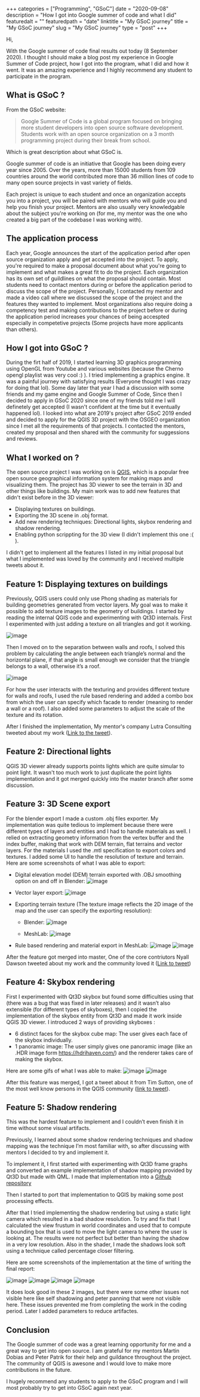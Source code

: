 +++
categories = ["Programming", "GSoC"]
date = "2020-09-08"
description = "How I got into Google summer of code and what I did"
featuredalt = ""
featuredpath = "date"
linktitle = "My GSoC journey"
title = "My GSoC journey"
slug = "My GSoC journey"
type = "post"
+++

Hi,

With the Google summer of code final results out today (8 September 2020). I thought I should make a blog post my experience in Google Summer of Code project, how I got into the program, what I did and how it went. It was an amazing experience and I highly recommend any student to participate in the program.

## What is GSoC ?
From the GSoC website:
> Google Summer of Code is a global program focused on bringing more student developers into open source software development. Students work with an open source organization on a 3 month programming project during their break from school.

Which is great description about what GSoC is.

Google summer of code is an initiative that Google has been doing every year since 2005. Over the years, more than 15000 students from 109 countries around the world contributed more than 36 million lines of code to many open source projects in vast variety of fields.

Each project is unique to each student and once an organization accepts you into a project, you will be paired with mentors who will guide you and help you finish your project. Mentors are also usually very knowledgable about the subject you're working on (for me, my mentor was the one who created a big part of the codebase I was working with). 

## The application process
Each year, Google announces the start of the application period after open source organization apply and get accepted into the project.
To apply, you're required to make a proposal document about what you're going to implement and what makes a great fit to do the project.
Each organization has its own set of guildlines on what the proposal should contain. Most students need to contact mentors during or before the application period to discuss the scope of the project. 
Personally, I contacted my mentor and made a video call where we discussed the scope of the project and the features they wanted to implement. 
Most organizations also require doing a competency test and making contributions to the project before or during the application period increases your chances of being accespted especially in competetive projects (Some projects have more applicants than others).

## How I got into GSoC ?
During the firt half of 2019, I started learning 3D graphics programming using OpenGL from Youtube and various websites (because the Cherno opengl playlist was very cool :) ). I tried implementing a graphics engine. It was a painful journey with satisfying results (Everyone thought I was crazy for doing that lol). Some day later that year I had a discussion with some friends and my game engine and Google Summer of Code, Since then I decided to apply in GSoC 2020 since one of my friends told me I will definetely get accepted (I wasn't confident at the time but it eventually happened lol). I looked into what are 2019's project after GSoC 2019 ended and decided to apply for the QGIS 3D project with the OSGEO organization since I met all the requirements of that projects. I contacted the mentors, created my proposal and then shared with the community for suggessions and reviews.

## What I worked on ?
The open source project I was working on is [QGIS](https://github.com/qgis), which is a popular free open source geographical information system for making maps and visualizing them. 
The project has 3D viewer to see the terrain in 3D and other things like buildings.
My main work was to add new features that didn't exist before in the 3D viewer:
- Displaying textures on buildings.
- Exporting the 3D scene in .obj format.
- Add new rendering techniques: Directional lights, skybox rendering and shadow rendering.
- Enabling python scrippting for the 3D view (I didn't implement this one :( ).

I didn't get to implement all the features I listed in my initial proposal but what I implemented was loved by the community and I received multiple tweets about it.

## Feature 1: Displaying textures on buildings
Previously, QGIS users could only use Phong shading as materials for building geometries generated from vector layers. My goal was to make it possible to add texture images to the geometry of buildings. I started by reading the internal QGIS code and experimenting with Qt3D internals. First I experimented with just adding a texture on all triangles and got it working.

![image](https://res.cloudinary.com/daqxkqlym/image/upload/v1599574659/single_textured_materials_di73d1.png)

Then I moved on to the separation between walls and roofs, I solved this problem by calculating the angle between each triangle’s normal and the horizontal plane, if that angle is small enough we consider that the triangle belongs to a wall, otherwise it’s a roof.

![image](https://res.cloudinary.com/daqxkqlym/image/upload/v1599574532/roof_and_walls_material_hozanj.png)

For how the user interacts with the texturing and provides different texture for walls and roofs, I used the rule based rendering and added a combo box from which the user can specify which facade to render (meaning to render a wall or a roof). I also added some parameters to adjust the scale of the texture and its rotation.

After I finished the implementation, My mentor's company Lutra Consulting tweeted about my work ([Link to the tweet](https://twitter.com/lutraconsulting/status/1267456378031013891)).

## Feature 2: Directional lights
QGIS 3D viewer already supports points lights which are quite simular to point light. It wasn't too much work to just duplicate the point lights implementation and it got merged quickly into the master branch after some discussion.

## Feature 3: 3D Scene export
For the blender export I made a custom .obj files exporter. My implementation was quite tedious to implement because there were different types of layers and entities and I had to handle materials as well. I relied on extracting geometry information from the vertex buffer and the index buffer, making that work with DEM terrain, flat terrains and vector layers. For the materials I used the .mtl specification to export colors and textures. I added some UI to handle the resolution of texture and terrain.
Here are some screenshots of what I was able to export:
- Digital elevation model (DEM) terrain exported with .OBJ smoothing option on and off in Blender:
![image](https://res.cloudinary.com/daqxkqlym/image/upload/v1599574586/scene_export_smoothing_baoe8u.png)

- Vector layer export:
![image](https://res.cloudinary.com/daqxkqlym/image/upload/v1599574584/scene_export_3_x9b4vj.png)

- Exporting terrain texture (The texture image reflects the 2D image of the map and the user can specify the exporting resolution):
    - Blender:
![image](https://res.cloudinary.com/daqxkqlym/image/upload/v1599574658/terrain_blender_mkptbt.png)

    - MeshLab:
![image](https://res.cloudinary.com/daqxkqlym/image/upload/v1599574682/terrain_meshLab_azwis2.png)

- Rule based rendering and material export in MeshLab:
![image](https://res.cloudinary.com/daqxkqlym/image/upload/v1599574658/vector_meshlab_xuo1ur.png)
![image](https://res.cloudinary.com/daqxkqlym/image/upload/v1599574489/rule_based_renderer_ffsdqk.png)

After the feature got merged into master, One of the core contriutors Nyall Dawson tweeted about my work and the community loved it ([Link to tweet](https://twitter.com/nyalldawson/status/1288986741462900738))

## Feature 4: Skybox rendering
First I experimented with Qt3D skybox but found some difficulties using that (there was a bug that was fixed in later releases) and it wasn’t also extensible (for different types of skyboxes), then I copied the implementation of the skybox entity from Qt3D and made it work inside QGIS 3D viewer. 
I introduced 2 ways of providing skyboxes :
- 6 distinct faces for the skybox cube map: The user gives each face of the skybox individually.
- 1 panoramic image: The user simply gives one panoramic image (like an .HDR image form https://hdrihaven.com/) and the renderer takes care of making the skybox.

Here are some gifs of what I was able to make:
![image](https://res.cloudinary.com/daqxkqlym/image/upload/v1599574676/skybox1_zv3oom.gif)
![image](https://res.cloudinary.com/daqxkqlym/image/upload/v1599574647/skybox2_nlubeg.gif)

After this feature was merged, I got a tweet about it from Tim Sutton, one of the most well know persons in the QGIS community ([link to tweet](https://twitter.com/timlinux/status/1296064098170544128)).

## Feature 5: Shadow rendering
This was the hardest feature to implement and I couldn’t even finish it in time without some visual artifacts.

Previously, I learned about some shadow rendering techniques and shadow mapping was the technique I’m most familiar with, so after discussing with mentors I decided to try and implement it.

To implement it, I first started with experimenting with Qt3D frame graphs and converted an example implementation of shadow mapping provided by Qt3D but made with QML. I made that implementation into a [Github repository](https://github.com/NEDJIMAbelgacem/Qt3D-shadow-maps-CPP)

Then I started to port that implementation to QGIS by making some post processing effects. 

After that I tried implementing the shadow rendering but using a static light camera which resulted in a bad shadow resolution. To try and fix that I calculated the view frustum in world coordinates and used that to compute a bounding box that is used to move the light camera to where the user is looking at. The results were not perfect but better than having the shadow in a very low resolution. Also in the shader, I made the shadows look soft using a technique called percentage closer filtering.

Here are some screenshots of the implementation at the time of writing the final report: 

![image](https://res.cloudinary.com/daqxkqlym/image/upload/v1599574523/shadows1_fy1pej.png)
![image](https://res.cloudinary.com/daqxkqlym/image/upload/v1599574518/shadows2_cmblau.png)
![image](https://res.cloudinary.com/daqxkqlym/image/upload/v1599574495/good_shadows1_agfus7.jpg)
![image](https://res.cloudinary.com/daqxkqlym/image/upload/v1599574493/good_shadows2_pcvxk8.jpg)

It does look good in these 2 images, but there were some other issues not visible here like self shadowing and peter panning that were not visible here. These issues prevented me from completing the work in the coding period. Later I added parameters to reduce artifactes.

## Conclusion
The Google summer of code was a great learning opportunity for me and a great way to get into open source. I am grateful for my mentors Martin Dobias and Peter Patrik for their help and guildance throughout the project. The community of QGIS is awesone and I would love to make more contributions in the future.

I hugely recommend any students to apply to the GSoC program and I will most probably try to get into GSoC again next year.